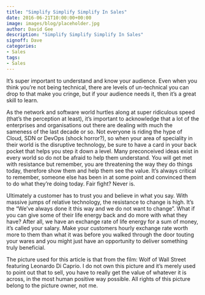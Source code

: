 ```yaml
---
title: "Simplify Simplify Simplify In Sales"
date: 2016-06-21T10:00:00+00:00
image: images/blog/placeholder.jpg
author: David Gee
description: "Simplify Simplify Simplify In Sales"
signoff: Dave
categories:
- Sales
tags:
- Sales
---
```


It’s super important to understand and know your audience. Even when you think you’re not being technical, there are levels of un-technical you can drop to that make you cringe, but if your audience needs it, then it’s a great skill to learn.

As the network and software world hurtles along at super ridiculous speed (that’s the perception at least), it’s important to acknowledge that a lot of the enterprises and organisations out there are dealing with much the sameness of the last decade or so. Not everyone is riding the hype of Cloud, SDN or DevOps (shock horror?), so when your area of speciality in their world is the disruptive technology, be sure to have a card in your back pocket that helps you step it down a level. Many preconceived ideas exist in every world so do not be afraid to help them understand. You will get met with resistance but remember, you are threatening the way they do things today, therefore show them and help them see the value. It’s always critical to remember, someone else has been in at some point and convinced them to do what they’re doing today. Fair fight? Never is.

Ultimately a customer has to trust you and believe in what you say. With massive jumps of relative technology, the resistance to change is high. It’s the “We’ve always done it this way and we do not want to change”. What if you can give some of their life energy back and do more with what they have? After all, we have an exchange rate of life energy for a sum of money, it’s called your salary. Make your customers hourly exchange rate worth more to them than what it was before you walked through the door touting your wares and you might just have an opportunity to deliver something truly beneficial. 

The picture used for this article is that from the film: Wolf of Wall Street featuring Leonardo Di Caprio. I do not own this picture and it’s merely used to point out that to sell, you have to really get the value of whatever it is across, in the most human positive way possible. All rights of this picture belong to the picture owner, not me.
